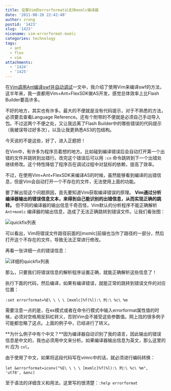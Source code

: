 ```yaml
---
title: 设置Vim的errorformat以支持mxmlc编译器
date: '2011-08-26 22:42:48'
author: zrong
postid: '1423'
slug: '1423'
nicename: vim-errorformat-mxmlc
categories: technology
tags:
  - ant
  - flex
  - vim
attachments:
  - '1424'
  - '1425'
---
```


在[Vim调用Ant编译swf并自动调试](/post/1307.htm "Vim调用Ant编译swf并自动调试")一文中，我介绍了使用Vim来编译swf的方法，这半年来，我一直都用Vim+Ant+FlexSDK做AS开发，感觉总体效率上比Flash
Builder要高许多。

不好的地方，其实也有许多。最大的不便就是没有代码提示，对于不熟悉的方法，必须要去查看Language Reference。还有个附带的不便就是必须自己手动导入包。不过这两个不便之处，又让我远离了Flash Builder中的哪些错误的代码提示（我被误导过好多次），以及让我更熟悉AS3的包结构。

今天说的不是这些，好了，进入正题把！

在Vim中，有许多为程序员着想的地方。比如碰到编译错误后会自动打开第一个出错的文件并跳转到出错行。改完这个错误后可以用 `:cn` 命令跳转到下一个出错处继续修改。这个特性降低了程序员在调试过程中对鼠标的依赖，提高了效率。<!--more-->

不过，在使用Vim+Ant+FlexSDK来编译AS的时候，虽然能够看到编译的出错信息，但是Vim会自动打开一个不存在的文件，无法使用上面的功能。

要了解出现这个问题原因，首先要知道Vim获取编译错误的原理。 **Vim通过分析编译器输出的错误信息文本，来得到自己能识别的出错信息，从而实现正确的跳转。** 但不同的编译器的输出信息千奇百怪，Vim默认的分析程序不能正确解析 `Ant+mxmlc` 编译器的输出信息，造成了无法正确跳转到错误文件。让我们看张图：

![quickfix列表](/uploads/2011/08/vim_emf1.png)

可以看出，Vim将错误文件路径前面的[mxmlc]前缀也当作了路径的一部分，然后打开这个不存在的文件，导致无法正常进行修改。

再看一张详细一点的错误信息：

![详细的quickfix列表](/uploads/2011/08/vim_emf2.png)

那么，只要我们将错误信息的解析程序设置正确，就能正确解析这些信息了！

执行下面的代码，然后编译，如果有编译错误，就能正常的跳转到错误文件的对应位置：

``` vim
:set errorformat=%E\ \ \ \ [mxmlc]%f(%l):\ 列:\ %c\ %m
```

需要注意一点的是，在ex模式或者在命令行模式中输入errorformat属性值的时候，必须对空格用反斜杠转义，否则Vim会不接受这些参数值。网上找的很多例子可能都忽略了这点。上面的例子中，已经进行了转义。

**为什么例子中有个中文？**因为编译器自动识别了我的语言，因此输出的错误信息是中文的，我也必须用中文来分析。如果编译器输出信息为英文，那么这里的 `列` 应为 `col`。

由于使用了中文，如果将这段代码写在vimrc中的话，就必须进行编码转换：

``` vim
let &errorformat=iconv("%E\ \ \ \ [mxmlc]%f(%l):\ 列:\ %c\ %m", 'utf8', &enc)
```

至于语法的详细含义和用法，这里写的很清楚：`:help errorformat`


